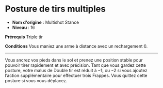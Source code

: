 # Posture de tirs multiples

 * **Nom d'origine** : Multishot Stance
 * **Niveau** : 16


<p><strong>Prérequis</strong> Triple tir</p> 
<p><strong>Conditions</strong>  Vous maniez une arme à distance avec un rechargement 0.</p>
<hr>
<p>Vous ancrez vos pieds dans le sol et prenez une position stable pour pouvoir tirer rapidement et avec précision. Tant que vous gardez cette posture, votre malus de Double tir est réduit à −1, ou −2 si vous ajoutez l’action supplémentaire pour effectuer trois Frappes. Vous quittez cette posture si vous vous déplacez.</p>
<p>&nbsp;</p>